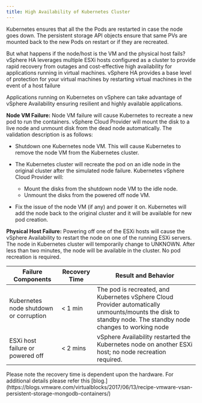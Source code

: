 ```yaml
---
title: High Availability of Kubernetes Cluster
---
```


Kubernetes ensures that all the the Pods are restarted in case the node goes down. The persistent storage API objects ensure that same PVs are mounted back to the new Pods on restart or if they are recreated. 

But what happens if the node/host is the VM and the physical host fails? vSphere HA  leverages multiple ESXi hosts configured as a cluster to provide rapid recovery from outages and cost-effective high availability for applications running in virtual machines. vSphere HA provides a base level of protection for your virtual machines by restarting virtual machines in the event of a host failure 
 
Applications running on Kubernetes on vSphere can take advantage of vSphere Availability ensuring resilient and highly available applications.
 
**Node VM Failure:**
Node VM failure will cause Kubernetes to recreate a new pod to run the containers. vSphere Cloud Provider will mount the disk to a live node and unmount disk from the dead node automatically. The validation description is as follows:
						
* Shutdown one Kubernetes node VM. This will cause Kubernetes to remove the node VM from the Kubernetes cluster.
* The Kubernetes cluster will recreate the pod on an idle node in the original cluster after the simulated node failure. Kubernetes vSphere Cloud Provider will:

  - Mount the disks from the shutdown node VM to the idle node.
  - Unmount the disks from the powered off node VM.
									
* Fix the issue of the node VM (if any) and power it on. Kubernetes will add the node back to the original cluster and it will be available for new pod creation. 
 
**Physical Host Failure:**
Powering off one of the ESXi hosts will cause the vSphere Availability to restart the node on one of the running ESXi servers. The node in Kubernetes cluster will temporarily change to UNKNOWN. After less than two minutes, the node will be available in the cluster. No pod recreation is required. 
 



<table class="table table-striped table-hover ">
  <thead>
    <tr>
      <th>Failure Components</th>
      <th>Recovery Time</th>
      <th>Result and Behavior</th>
    </tr>
  </thead>
  <tbody>
    <tr>
      <td>Kubernetes node shutdown or corruption</td>
      <td> < 1 min</td>
      <td>The pod is recreated, and Kubernetes vSphere Cloud Provider automatically unmounts/mounts the disk to standby node. The standby node changes to working node</td>
    </tr>
    <tr>
      <td>ESXi host failure or powered off</td>
      <td> < 2 mins</td>
      <td>vSphere Availability restarted the Kubernetes node on another ESXi host; no node recreation required.</td>
    </tr>
</tbody>
</table>
Please note the recovery time is dependent upon the hardware. For additional details please refer this [blog.](https://blogs.vmware.com/virtualblocks/2017/06/13/recipe-vmware-vsan-persistent-storage-mongodb-containers/)
 
 
 
